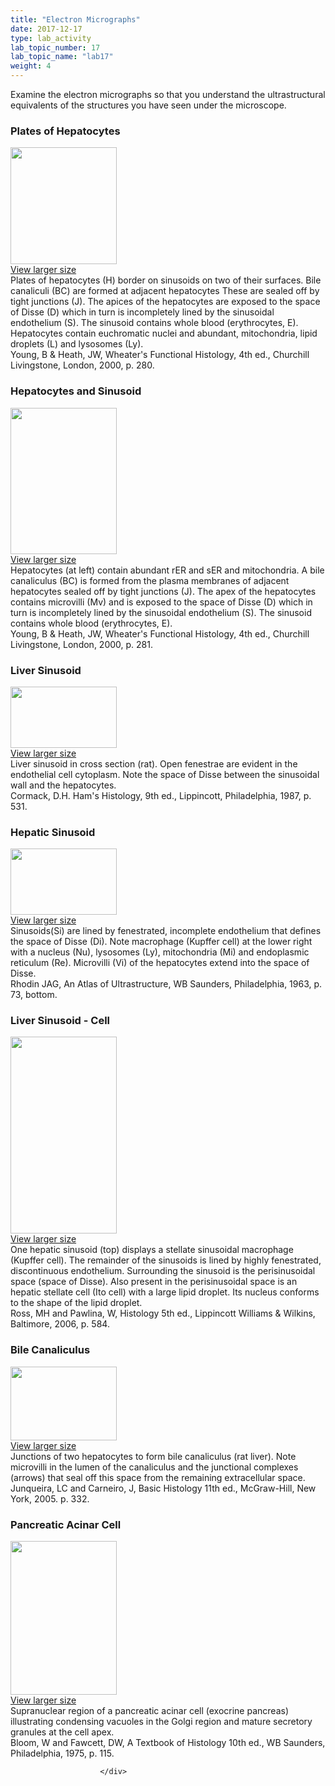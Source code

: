 ```yaml
---
title: "Electron Micrographs"
date: 2017-12-17
type: lab_activity
lab_topic_number: 17
lab_topic_name: "lab17"
weight: 4
---
```

<div class="entrybody">
						<p>Examine the electron micrographs so that you understand the ultrastructural equivalents of the structures you have seen under the microscope.</p>

<h3>Plates of Hepatocytes</h3>

<div class="slidepopup"><div class="thumbnail"> <a href="http://histologylab.ccnmtl.columbia.edu/assets_c/2009/07/56-1339.html" target="_blank" > <img src="http://ccnmtl.columbia.edu/projects/histologylab/assets/images/56-thumb-170x187-1339.jpg" width="170" height="187" alt="" class="mt-image-left"> </a><br> <a href="http://histologylab.ccnmtl.columbia.edu/assets_c/2009/07/56-1339.html" target="_blank" >View larger size</a> </div><div class="slidetxt">Plates of hepatocytes (H) border on sinusoids on two of their surfaces. Bile canaliculi (BC) are formed at adjacent hepatocytes These are sealed off by tight junctions (J). The apices of the hepatocytes are exposed to the space of Disse (D) which in turn is incompletely lined by the sinusoidal endothelium (S). The sinusoid contains whole blood (erythrocytes, E). Hepatocytes contain euchromatic nuclei and abundant, mitochondria, lipid droplets (L) and lysosomes (Ly).<br>
Young, B &amp; Heath, <span class="caps">JW,</span> Wheater's Functional Histology, 4th ed., Churchill Livingstone, London, 2000, p. 280.</div></div>

<h3>Hepatocytes and Sinusoid</h3>

<div class="slidepopup"><div class="thumbnail"> <a href="http://histologylab.ccnmtl.columbia.edu/assets_c/2009/07/57-1342.html" target="_blank" > <img src="http://ccnmtl.columbia.edu/projects/histologylab/assets/images/57-thumb-170x235-1342.jpg" width="170" height="234" alt="" class="mt-image-left"> </a><br> <a href="http://histologylab.ccnmtl.columbia.edu/assets_c/2009/07/57-1342.html" target="_blank" >View larger size</a> </div><div class="slidetxt">Hepatocytes (at left) contain abundant rER and sER and mitochondria. A bile canaliculus (BC) is formed from the plasma membranes of adjacent hepatocytes sealed off by tight junctions (J). The apex of the hepatocytes contains microvilli (Mv) and is exposed to the space of Disse (D) which in turn is incompletely lined by the sinusoidal endothelium (S). The sinusoid contains whole blood (erythrocytes, E).<br>
Young, B &amp; Heath, <span class="caps">JW,</span> Wheater's Functional Histology, 4th ed., Churchill Livingstone, London, 2000, p. 281.</div></div>

<h3>Liver Sinusoid</h3>

<div class="slidepopup"><div class="thumbnail"> <a href="http://histologylab.ccnmtl.columbia.edu/assets_c/2009/07/32-1267.html" target="_blank" > <img src="http://ccnmtl.columbia.edu/projects/histologylab/assets/images/32-thumb-170x98-1267.jpg" width="170" height="98" alt="" class="mt-image-left"> </a><br> <a href="http://histologylab.ccnmtl.columbia.edu/assets_c/2009/07/32-1267.html" target="_blank" >View larger size</a> </div><div class="slidetxt">Liver sinusoid in cross section (rat). Open fenestrae are evident in the endothelial cell cytoplasm. Note the space of Disse between the sinusoidal wall and the hepatocytes.<br>
Cormack, <span class="caps">D.H.</span> Ham's Histology, 9th ed., Lippincott, Philadelphia, 1987, p. 531.</div></div>

<h3>Hepatic Sinusoid</h3>

<div class="slidepopup"><div class="thumbnail"> <a href="http://histologylab.ccnmtl.columbia.edu/assets_c/2009/07/58-1345.html" target="_blank" > <img src="http://ccnmtl.columbia.edu/projects/histologylab/assets/images/58-thumb-170x107-1345.jpg" width="170" height="106" alt="" class="mt-image-left"> </a><br> <a href="http://histologylab.ccnmtl.columbia.edu/assets_c/2009/07/58-1345.html" target="_blank" >View larger size</a> </div><div class="slidetxt">Sinusoids(Si) are lined by fenestrated, incomplete endothelium that defines the space of Disse (Di). Note macrophage (Kupffer cell) at the lower right with a nucleus (Nu), lysosomes (Ly), mitochondria (Mi) and endoplasmic reticulum (Re). Microvilli (Vi) of the hepatocytes extend into the space of Disse.<br>
Rhodin <span class="caps">JAG,</span> An Atlas of Ultrastructure, WB Saunders, Philadelphia, 1963, p. 73, bottom.</div></div>

<h3>Liver Sinusoid - Cell</h3>

<div class="slidepopup"><div class="thumbnail"> <a href="http://histologylab.ccnmtl.columbia.edu/assets_c/2009/07/59-1348.html" target="_blank" > <img src="http://ccnmtl.columbia.edu/projects/histologylab/assets/images/59-thumb-170x316-1348.jpg" width="170" height="315" alt="" class="mt-image-left"> </a><br> <a href="http://histologylab.ccnmtl.columbia.edu/assets_c/2009/07/59-1348.html" target="_blank" >View larger size</a> </div><div class="slidetxt">One hepatic sinusoid (top) displays a stellate sinusoidal macrophage (Kupffer cell). The remainder of the sinusoids is lined by highly fenestrated, discontinuous endothelium. Surrounding the sinusoid is the perisinusoidal space (space of Disse). Also present in the perisinusoidal space is an hepatic stellate cell (Ito cell) with a large lipid droplet. Its nucleus conforms to the shape of the lipid droplet.<br>
Ross, MH and Pawlina, W, Histology 5th ed., Lippincott Williams &amp; Wilkins, Baltimore, 2006, p. 584.</div></div>

<h3>Bile Canaliculus</h3>

<div class="slidepopup"><div class="thumbnail"> <a href="http://histologylab.ccnmtl.columbia.edu/assets_c/2009/07/60-1351.html" target="_blank" > <img src="http://ccnmtl.columbia.edu/projects/histologylab/assets/images/60-thumb-170x118-1351.jpg" width="170" height="118" alt="" class="mt-image-left"> </a><br> <a href="http://histologylab.ccnmtl.columbia.edu/assets_c/2009/07/60-1351.html" target="_blank" >View larger size</a> </div><div class="slidetxt">Junctions of two hepatocytes to form bile canaliculus (rat liver). Note microvilli in the lumen of the canaliculus and the junctional complexes (arrows) that seal off this space from the remaining extracellular space.<br>
Junqueira, LC and Carneiro, J, Basic Histology 11th ed., McGraw-Hill, New York, 2005. p. 332.</div></div>

<h3>Pancreatic Acinar Cell</h3>

<div class="slidepopup"><div class="thumbnail"> <a href="http://histologylab.ccnmtl.columbia.edu/assets_c/2009/07/61-1354.html" target="_blank" > <img src="http://ccnmtl.columbia.edu/projects/histologylab/assets/images/61-thumb-170x247-1354.jpg" width="170" height="246" alt="" class="mt-image-left"> </a><br> <a href="http://histologylab.ccnmtl.columbia.edu/assets_c/2009/07/61-1354.html" target="_blank" >View larger size</a> </div><div class="slidetxt">Supranuclear region of a pancreatic acinar cell (exocrine pancreas) illustrating condensing vacuoles in the Golgi region and mature secretory granules at the cell apex.<br>
Bloom, W and Fawcett, <span class="caps">DW,</span> A Textbook of Histology 10th ed., WB Saunders, Philadelphia, 1975, p. 115.</div></div>
						
						
						</div>
